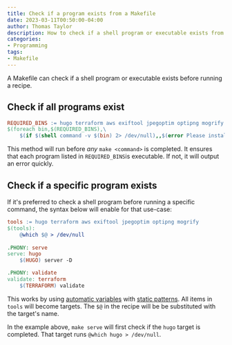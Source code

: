 ```yaml
---
title: Check if a program exists from a Makefile
date: 2023-03-11T00:50:00-04:00
author: Thomas Taylor
description: How to check if a shell program or executable exists from a Makefile
categories:
- Programming
tags:
- Makefile
---
```


A Makefile can check if a shell program or executable exists before running a recipe.

## Check if all programs exist

```makefile
REQUIRED_BINS := hugo terraform aws exiftool jpegoptim optipng mogrify
$(foreach bin,$(REQUIRED_BINS),\
    $(if $(shell command -v $(bin) 2> /dev/null),,$(error Please install `$(bin)`)))
```

This method will run before _any_ `make <command>` is completed. It ensures that each program listed in `REQUIRED_BINS`is executable. If not, it will output an error quickly.

## Check if a specific program exists

If it's preferred to check a shell program before running a specific command, the syntax below will enable for that use-case:

```makefile
tools := hugo terraform aws exiftool jpegoptim optipng mogrify
$(tools):
	@which $@ > /dev/null
	
.PHONY: serve
serve: hugo
	$(HUGO) server -D

.PHONY: validate
validate: terraform
	$(TERRAFORM) validate
```

This works by using [automatic variables](https://www.gnu.org/software/make/manual/html_node/Automatic-Variables.html) with [static patterns](https://www.gnu.org/savannah-checkouts/gnu/make/manual/html_node/Static-Usage.html). All items in `tools` will become targets. The `$@` in the recipe will be be substituted with the target's name.

In the example above, `make serve` will first check if the `hugo` target is completed. That target runs `@which hugo > /dev/null`.

